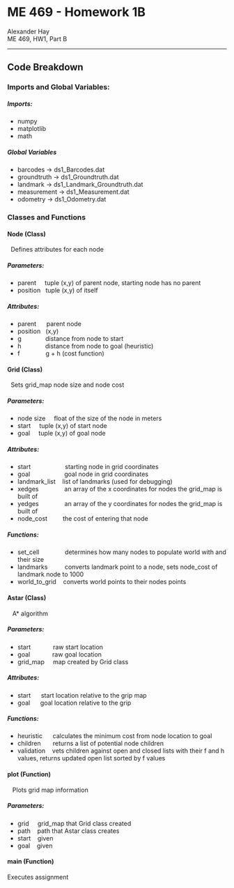 # ME 469 - Homework 1B

Alexander Hay<br/>
ME 469, HW1, Part B

---------------------------------
## Code Breakdown

### Imports and Global Variables:

##### Imports:
+ numpy
+ matplotlib
+ math

##### Global Variables
+ barcodes -> ds1_Barcodes.dat
+ groundtruth -> ds1_Groundtruth.dat
+ landmark -> ds1_Landmark_Groundtruth.dat
+ measurement -> ds1_Measurement.dat
+ odometry -> ds1_Odometry.dat

### Classes and Functions

#### Node (Class)
&nbsp;&nbsp;Defines attributes for each node<br/>

##### Parameters:
+ parent &nbsp;&nbsp;&nbsp; tuple (x,y) of parent node, starting node has no parent
+ position &nbsp; tuple (x,y) of itself

##### Attributes:
+ parent &nbsp;&nbsp;&nbsp;&nbsp; parent node
+ position &nbsp; (x,y)
+ g &nbsp;&nbsp;&nbsp;&nbsp;&nbsp;&nbsp;&nbsp;&nbsp;&nbsp;&nbsp;&nbsp;&nbsp; distance from node to start
+ h &nbsp;&nbsp;&nbsp;&nbsp;&nbsp;&nbsp;&nbsp;&nbsp;&nbsp;&nbsp;&nbsp;&nbsp; distance from node to goal (heuristic)
+ f &nbsp;&nbsp;&nbsp;&nbsp;&nbsp;&nbsp;&nbsp;&nbsp;&nbsp;&nbsp;&nbsp;&nbsp;&nbsp; g + h (cost function)


#### Grid (Class)
&nbsp;&nbsp;Sets grid_map node size and node cost
##### Parameters:
+ node size &nbsp;&nbsp;&nbsp; float of the size of the node in meters
+ start &nbsp;&nbsp;&nbsp; tuple (x,y) of start node
+ goal &nbsp;&nbsp;&nbsp; tuple (x,y) of goal node

##### Attributes:
+ start &nbsp;&nbsp;&nbsp;&nbsp;&nbsp;&nbsp;&nbsp;&nbsp;&nbsp;&nbsp;&nbsp;&nbsp;&nbsp;&nbsp;&nbsp;&nbsp;&nbsp;&nbsp; starting node in grid coordinates
+ goal &nbsp;&nbsp;&nbsp;&nbsp;&nbsp;&nbsp;&nbsp;&nbsp;&nbsp;&nbsp;&nbsp;&nbsp;&nbsp;&nbsp;&nbsp;&nbsp;&nbsp;&nbsp; goal node in grid coordinates
+ landmark_list &nbsp;&nbsp; list of landmarks (used for debugging)
+ xedges &nbsp;&nbsp;&nbsp;&nbsp;&nbsp;&nbsp;&nbsp;&nbsp;&nbsp;&nbsp;&nbsp;&nbsp;&nbsp; an array of the x coordinates for nodes the grid_map is built of
+ yedges &nbsp;&nbsp;&nbsp;&nbsp;&nbsp;&nbsp;&nbsp;&nbsp;&nbsp;&nbsp;&nbsp;&nbsp;&nbsp; an array of the y coordinates for nodes the grid_map is built of
+ node_cost &nbsp;&nbsp;&nbsp;&nbsp;&nbsp;&nbsp;&nbsp; the cost of entering that node

##### Functions:
+ set_cell &nbsp;&nbsp;&nbsp;&nbsp;&nbsp;&nbsp;&nbsp;&nbsp;&nbsp;&nbsp;&nbsp;&nbsp;&nbsp; determines how many nodes to populate world with and their size
+ landmarks &nbsp;&nbsp;&nbsp;&nbsp;&nbsp;&nbsp;&nbsp;&nbsp; converts landmark point to a node, sets node_cost of landmark node to 1000
+ world_to_grid &nbsp;&nbsp; converts world points to their nodes points


#### Astar (Class)
&nbsp;&nbsp; A* algorithm

##### Parameters:
+ start &nbsp;&nbsp;&nbsp;&nbsp;&nbsp;&nbsp;&nbsp;&nbsp;&nbsp;&nbsp;&nbsp; raw start location
+ goal &nbsp;&nbsp;&nbsp;&nbsp;&nbsp;&nbsp;&nbsp;&nbsp;&nbsp;&nbsp;&nbsp; raw goal location
+ grid_map &nbsp;&nbsp;&nbsp; map created by Grid class

##### Attributes:
+ start &nbsp;&nbsp;&nbsp;&nbsp; start location relative to the grip map
+ goal &nbsp;&nbsp;&nbsp;&nbsp; goal location relative to the grip

##### Functions:
+ heuristic &nbsp;&nbsp;&nbsp;&nbsp; calculates the minimum cost from node location to goal
+ children &nbsp;&nbsp;&nbsp;&nbsp;&nbsp; returns a list of potential node children
+ validation &nbsp;&nbsp; vets children against open and closed lists with their f and h values, returns updated open list sorted by f values


#### plot (Function)
&nbsp;&nbsp; Plots grid map information
##### Parameters:
+ grid &nbsp;&nbsp;&nbsp; grid_map that Grid class created
+ path &nbsp;&nbsp; path that Astar class creates
+ start &nbsp;&nbsp; given
+ goal &nbsp;&nbsp; given

#### main (Function)
Executes assignment

<!-- **bold** -->
